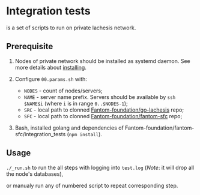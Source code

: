 # Integration tests

is a set of scripts to run on private lachesis network.


## Prerequisite

1. Nodes of private network should be installed as systemd daemon. See more details about [installing](../ubuntu/02.install.sh).

2. Configure `00.params.sh` with:

    * `NODES` - count of nodes/servers;
    * `NAME` - server name prefix. Servers should be available by `ssh $NAME$i` (where `i` is in range `0..$NODES-1`);
    * `SRC` - local path to clonned [Fantom-foundation/go-lachesis](https://github.com/Fantom-foundation/go-lachesis) repo;
    * `SFC` - local path to clonned [Fantom-foundation/fantom-sfc](https://github.com/Fantom-foundation/fantom-sfc) repo;

3. Bash, installed golang and dependencies of Fantom-foundation/fantom-sfc/integration_tests (`npm install`).


## Usage

`./_run.sh` to run the all steps with logging into `test.log` (*Note*: it will drop all the node's databases),

or manualy run any of numbered script to repeat corresponding step.

